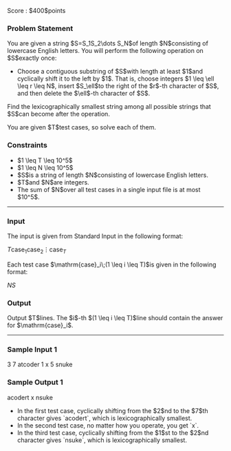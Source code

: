 
<div>

<span>

<span>

<p>
Score : $400$points
</p>

<div>

<section>

### **Problem Statement**

<p>
You are given a string $S=S_1S_2\dots S_N$of length $N$consisting of lowercase English letters. You will perform the following operation on $S$exactly once:
</p>

<ul>

<li>
Choose a contiguous substring of $S$with length at least $1$and cyclically shift it to the left by $1$. That is, choose integers $1 \leq \ell \leq r \leq N$, insert $S_\ell$to the right of the $r$-th character of $S$, and then delete the $\ell$-th character of $S$.
</li>

</ul>

<p>
Find the lexicographically smallest string among all possible strings that $S$can become after the operation.
</p>

<p>
You are given $T$test cases, so solve each of them.
</p>

</section>

</div>

<div>

<section>

### **Constraints**

<ul>

<li>
$1 \leq T \leq 10^5$
</li>

<li>
$1 \leq N \leq 10^5$
</li>

<li>
$S$is a string of length $N$consisting of lowercase English letters.
</li>

<li>
$T$and $N$are integers.
</li>

<li>
The sum of $N$over all test cases in a single input file is at most $10^5$.
</li>

</ul>

</section>

</div>

---

<div>

<div>

<section>

### **Input**

<p>
The input is given from Standard Input in the following format:
</p>

<div>

$T$$\mathrm{case}_1$$\mathrm{case}_2$$\vdots$$\mathrm{case}_T$
</div>

<p>
Each test case $\mathrm{case}_i\;(1 \leq i \leq T)$is given in the following format:
</p>

<div>

$N$$S$
</div>

</section>

</div>

<div>

<section>

### **Output**

<p>
Output $T$lines. The $i$-th $(1 \leq i \leq T)$line should contain the answer for $\mathrm{case}_i$.
</p>

</section>

</div>

</div>

---

<div>

<section>

### **Sample Input 1**

<div>

3
7
atcoder
1
x
5
snuke

</div>

</section>

</div>

<div>

<section>

### **Sample Output 1**

<div>

acodert
x
nsuke

</div>

<ul>

<li>
In the first test case, cyclically shifting from the $2$nd to the $7$th character gives `acodert`, which is lexicographically smallest.
</li>

<li>
In the second test case, no matter how you operate, you get `x`.
</li>

<li>
In the third test case, cyclically shifting from the $1$st to the $2$nd character gives `nsuke`, which is lexicographically smallest.
</li>

</ul>

</section>

</div>

</span>

</span>

</div>

